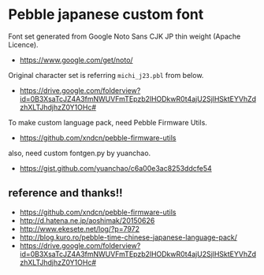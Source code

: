 # Pebble japanese custom font

Font set generated from Google Noto Sans CJK JP thin weight (Apache Licence).

- https://www.google.com/get/noto/

Original character set is referring `michi_j23.pbl` from below.

- https://drive.google.com/folderview?id=0B3XsaTcJZ4A3fmNWUVFmTEpzb2lHODkwR0t4ajU2SjlHSktEYVhZdzhXLTJhdjhzZ0Y1OHc#

To make custom language pack, need Pebble Firmware Utils.

- https://github.com/xndcn/pebble-firmware-utils

also, need custom fontgen.py by yuanchao.

- https://gist.github.com/yuanchao/c6a00e3ac8253ddcfe54

## reference and thanks!!

- https://github.com/xndcn/pebble-firmware-utils
- http://d.hatena.ne.jp/aoshimak/20150626
- http://www.ekesete.net/log/?p=7972
- http://blog.kuro.ro/pebble-time-chinese-japanese-language-pack/
- https://drive.google.com/folderview?id=0B3XsaTcJZ4A3fmNWUVFmTEpzb2lHODkwR0t4ajU2SjlHSktEYVhZdzhXLTJhdjhzZ0Y1OHc#
